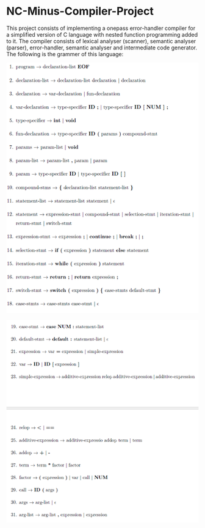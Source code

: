 # NC-Minus-Compiler-Project
This project consists of implementing a onepass error-handler compiler for a simplified version of C language with nested function programming added to it. The compiler consists of lexical analyser (scanner), semantic analyser (parser), error-handler, semantic analyser and intermediate code generator. The following is the grammer of this language:

![Screenshot](Capture.PNG)

![Screenshot](image.png)
